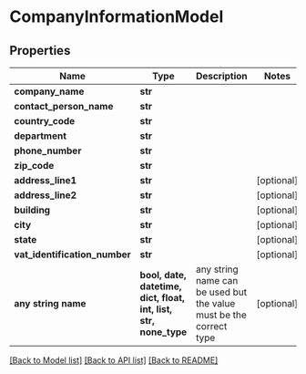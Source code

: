 # CompanyInformationModel


## Properties
Name | Type | Description | Notes
------------ | ------------- | ------------- | -------------
**company_name** | **str** |  | 
**contact_person_name** | **str** |  | 
**country_code** | **str** |  | 
**department** | **str** |  | 
**phone_number** | **str** |  | 
**zip_code** | **str** |  | 
**address_line1** | **str** |  | [optional] 
**address_line2** | **str** |  | [optional] 
**building** | **str** |  | [optional] 
**city** | **str** |  | [optional] 
**state** | **str** |  | [optional] 
**vat_identification_number** | **str** |  | [optional] 
**any string name** | **bool, date, datetime, dict, float, int, list, str, none_type** | any string name can be used but the value must be the correct type | [optional]

[[Back to Model list]](../README.md#documentation-for-models) [[Back to API list]](../README.md#documentation-for-api-endpoints) [[Back to README]](../README.md)


